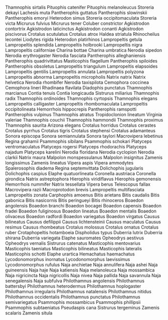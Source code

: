 Thamnophis sirtalis
Pituophis catenifer
Pituophis melanoleucus
Storeria dekayi
Lachesis muta
Pantherophis guttatus
Pantherophis slowinskii
Pantherophis emoryi
Heterodon simus
Storeria occipitomaculata
Storeria victa
Micrurus fulvius
Micrurus tener
Coluber constrictor
Agkistrodon contortrix
Agkistrodon laticinctus
Agkistrodon conanti
Agkistrodon piscivorus
Crotalus scutulatus
Crotalus atrox
Haldea striatula
Rhinocheilus lecontei
Liodytes rigida
Heterodon platirhinos
Lampropeltis getula
Lampropeltis splendida
Lampropeltis holbrooki
Lampropeltis nigra
Lampropeltis californiae
Charina bottae
Charina umbratica
Nerodia sipedon
Nerodia erythrogaster
Nerodia fasciata
Pantherophis alleghaniensis
Pantherophis quadrivittatus
Masticophis flagellum
Pantherophis spiloides
Pantherophis obsoletus
Lampropeltis triangulum
Lampropeltis elapsoides
Lampropeltis gentilis
Lampropeltis annulata
Lampropeltis polyzona
Lampropeltis abnorma
Lampropeltis micropholis
Natrix natrix
Natrix helvetica
Nerodia rhombifer
Nerodia taxispilota
Cemophora coccinea
Cemophora lineri
Rhadinaea flavilata
Diadophis punctatus
Thamnophis marcianus
Contia tenuis
Contia longicauda
Sistrurus miliarius
Thamnophis radix
Thamnophis ordinoides
Thamnophis cyrtopsis
Thamnophis elegans
Lampropeltis calligaster
Lampropeltis rhombomaculata
Lampropeltis occipitolineata
Hemorrhois hippocrepis
Pantherophis ramspotti
Pantherophis vulpinus
Thamnophis atratus
Tropidoclonion lineatum
Virginia valeriae
Thamnophis couchii
Thamnophis hammondii
Thamnophis proximus
Thamnophis saurita
Arizona elegans
Crotalus horridus
Crotalus cerastes
Crotalus pyrrhus
Crotalus tigris
Crotalus stephensi
Crotalus adamanteus
Sonora episcopa
Sonora semiannulata
Sonora taylori
Macrovipera lebetinus
Regina grahamii
Psammophis sibilans
Psammophis schokari
Platyceps ventromaculatus
Platyceps rogersi
Platyceps rhodorachis
Platyceps najadum
Platyceps karelini
Nerodia floridana
Nerodia cyclopion
Nerodia clarkii
Natrix maura
Malpolon monspessulanus
Malpolon insignitus
Zamenis longissimus
Zamenis lineatus
Vipera aspis
Vipera ammodytes
Spalerosophis diadema
Regina septemvittata
Dolichophis jugularis
Dolichophis caspius
Elaphe quatuorlineata
Coronella austriaca
Coronella girondica
Natrix astreptophora
Hierophis viridiflavus
Hierophis gemonensis
Hemorrhois nummifer
Natrix tessellata
Vipera berus
Telescopus fallax
Macrovipera razii
Macroprotodon brevis
Lampropeltis multifasciata
Lampropeltis zonata
Carphophis amoenus
Bitis arietans
Bitis caudalis
Bitis gabonica
Bitis nasicornis
Bitis peringueyi
Bitis rhinoceros
Boaedon angolensis
Boaedon branchi
Boaedon bocagei
Boaedon capensis
Boaedon fradei
Boaedon fuliginosus
Boaedon lineatus
Boaedon mentalis
Boaedon olivaceus
Boaedon radfordi
Boaedon variegatus
Boaedon virgatus
Causus bilineatus
Causus defilippii
Causus lichtensteinii
Causus maculatus
Causus resimus
Causus rhombeatus
Crotalus molossus
Crotalus ornatus
Crotalus ruber
Crotaphopeltis hotamboeia
Dispholidus typus
Duberria lutrix
Duberria shirana
Duberria variegata
Elaphe sauromates
Opheodrys aestivus
Opheodrys vernalis
Sistrurus catenatus
Masticophis mentovarius
Masticophis taeniatus
Masticophis bilineatus
Masticophis lateralis
Masticophis schotti
Elaphe urartica
Hemachatus haemachatus
Lycodonomorphus inornatus
Lycodonomorphus laevissimus
Lycodonomorphus rufulus
Naja anchietae
Naja annulifera
Naja ashei
Naja guineensis
Naja haje
Naja katiensis
Naja melanoleuca
Naja mossambica
Naja nigricincta
Naja nigricollis
Naja nivea
Naja pallida
Naja savannula
Naja senegalensis
Naja subfulva
Philothamnus angolensis
Philothamnus battersbyi
Philothamnus heterodermus
Philothamnus hoplogaster
Philothamnus irregularis
Philothamnus natalensis
Philothamnus nitidus
Philothamnus occidentalis
Philothamnus punctatus
Philothamnus semivariegatus
Psammophis mossambicus
Psammophis phillipsii
Psammophis subtaeniatus
Pseudaspis cana
Sistrurus tergeminus
Zamenis scalaris
Zamenis situla
